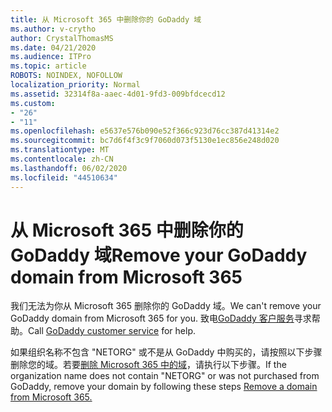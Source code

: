 ```yaml
---
title: 从 Microsoft 365 中删除你的 GoDaddy 域
ms.author: v-crytho
author: CrystalThomasMS
ms.date: 04/21/2020
ms.audience: ITPro
ms.topic: article
ROBOTS: NOINDEX, NOFOLLOW
localization_priority: Normal
ms.assetid: 32314f8a-aaec-4d01-9fd3-009bfdcecd12
ms.custom:
- "26"
- "11"
ms.openlocfilehash: e5637e576b090e52f366c923d76cc387d41314e2
ms.sourcegitcommit: bc7d6f4f3c9f7060d073f5130e1ec856e248d020
ms.translationtype: MT
ms.contentlocale: zh-CN
ms.lasthandoff: 06/02/2020
ms.locfileid: "44510634"
---
```

# <a name="remove-your-godaddy-domain-from-microsoft-365"></a><span data-ttu-id="cf7cc-102">从 Microsoft 365 中删除你的 GoDaddy 域</span><span class="sxs-lookup"><span data-stu-id="cf7cc-102">Remove your GoDaddy domain from Microsoft 365</span></span>

<span data-ttu-id="cf7cc-103">我们无法为你从 Microsoft 365 删除你的 GoDaddy 域。</span><span class="sxs-lookup"><span data-stu-id="cf7cc-103">We can't remove your GoDaddy domain from Microsoft 365 for you.</span></span> <span data-ttu-id="cf7cc-104">致电[GoDaddy 客户服务](https://aka.ms/contact-godaddy)寻求帮助。</span><span class="sxs-lookup"><span data-stu-id="cf7cc-104">Call [GoDaddy customer service](https://aka.ms/contact-godaddy) for help.</span></span>
  
<span data-ttu-id="cf7cc-105">如果组织名称不包含 "NETORG" 或不是从 GoDaddy 中购买的，请按照以下步骤删除您的域。若要[删除 Microsoft 365 中的域](https://docs.microsoft.com/microsoft-365/admin/get-help-with-domains/remove-a-domain)，请执行以下步骤。</span><span class="sxs-lookup"><span data-stu-id="cf7cc-105">If the organization name does not contain "NETORG" or was not purchased from GoDaddy, remove your domain by following these steps [Remove a domain from Microsoft 365.](https://docs.microsoft.com/microsoft-365/admin/get-help-with-domains/remove-a-domain)</span></span>
  